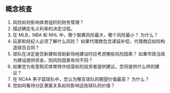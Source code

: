 ## 概念核查

1. 风险如何影响体育组织的财务管理？
2. 描述确定名义利率的决定过程。
3. 在 MLB，NBA 和 NHL 中，哪个联赛风险最大，哪个风险最小？ 为什么？
4. 玩家和经纪人必须了解什么风险？ 如果代理商包含递延补偿，代理商应如何构造球员合同？
5. 球队在决定是否新建和资助新场地建设时应考虑哪些风险因素？ 如果市政当局为建设提供资金，则风险因素有何不同？
6. 如果您为有意购买体育特许经营权的投资者提供建议，您将提供什么样的建议？
7. 在 NCAA 男子篮球队中，您认为哪支球队的期望价值最高？ 为什么？
8. 您如何看待分区隶属关系如何影响这些球队的价值？